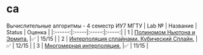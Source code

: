 # ca
Вычислительные алгоритмы - 4 семестр ИУ7 МГТУ
| Lab № | Название | Status | Оценка |
|:------:|:-----|:-----:|:-----:|
| 1 | [Полиномом Ньютона и Эрмита.](https://github.com/Ratwe/ca/tree/main/lab_01) |:white_check_mark: | 15/15 |
| 2 | [Интерполяция сплайнами. Кубический Сплайн.](https://github.com/Ratwe/ca/tree/main/lab_02) |:white_check_mark: | 12/15 |
| 3 | [Многомерная интерполяция.](https://github.com/Ratwe/ca/tree/main/lab_03) |:white_check_mark: | 11/15 |
